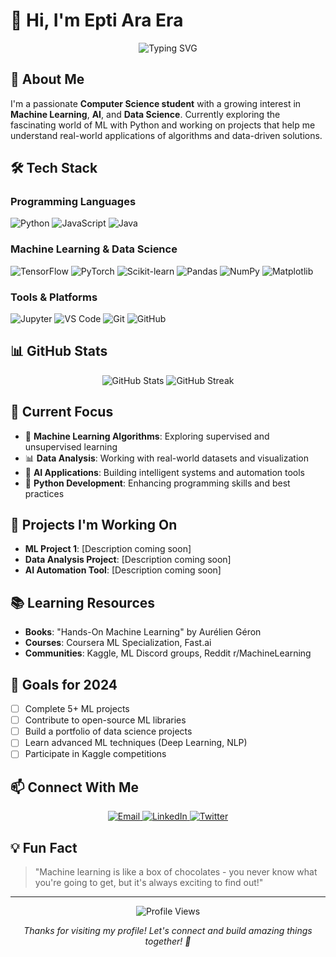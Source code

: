 # 👋 Hi, I'm Epti Ara Era

<div align="center">
  <img src="https://readme-typing-svg.herokuapp.com?font=Fira+Code&weight=500&size=28&pause=1000&color=6366F1&center=true&vCenter=true&width=600&height=100&lines=Computer+Science+Student;Machine+Learning+Enthusiast;Python+Developer;Data+Science+Explorer" alt="Typing SVG" />
</div>

## 🚀 About Me

I'm a passionate **Computer Science student** with a growing interest in **Machine Learning**, **AI**, and **Data Science**. Currently exploring the fascinating world of ML with Python and working on projects that help me understand real-world applications of algorithms and data-driven solutions.

## 🛠️ Tech Stack

### **Programming Languages**
![Python](https://img.shields.io/badge/Python-3776AB?style=for-the-badge&logo=python&logoColor=white)
![JavaScript](https://img.shields.io/badge/JavaScript-F7DF1E?style=for-the-badge&logo=javascript&logoColor=black)
![Java](https://img.shields.io/badge/Java-ED8B00?style=for-the-badge&logo=openjdk&logoColor=white)

### **Machine Learning & Data Science**
![TensorFlow](https://img.shields.io/badge/TensorFlow-FF6F00?style=for-the-badge&logo=tensorflow&logoColor=white)
![PyTorch](https://img.shields.io/badge/PyTorch-EE4C2C?style=for-the-badge&logo=pytorch&logoColor=white)
![Scikit-learn](https://img.shields.io/badge/scikit--learn-F7931E?style=for-the-badge&logo=scikit-learn&logoColor=white)
![Pandas](https://img.shields.io/badge/Pandas-150458?style=for-the-badge&logo=pandas&logoColor=white)
![NumPy](https://img.shields.io/badge/NumPy-013243?style=for-the-badge&logo=numpy&logoColor=white)
![Matplotlib](https://img.shields.io/badge/Matplotlib-11557C?style=for-the-badge&logo=matplotlib&logoColor=white)

### **Tools & Platforms**
![Jupyter](https://img.shields.io/badge/Jupyter-F37626?style=for-the-badge&logo=jupyter&logoColor=white)
![VS Code](https://img.shields.io/badge/VS_Code-007ACC?style=for-the-badge&logo=visual-studio-code&logoColor=white)
![Git](https://img.shields.io/badge/Git-F05032?style=for-the-badge&logo=git&logoColor=white)
![GitHub](https://img.shields.io/badge/GitHub-100000?style=for-the-badge&logo=github&logoColor=white)

## 📊 GitHub Stats

<div align="center">
  <img src="https://github-readme-stats.vercel.app/api?username=eptiera&show_icons=true&theme=radical&hide_border=true&bg_color=0D1117&title_color=6366F1&text_color=FFFFFF&icon_color=6366F1" alt="GitHub Stats" />
  
  <img src="https://github-readme-streak-stats.herokuapp.com/?user=eptiera&theme=radical&hide_border=true&background=0D1117&stroke=6366F1&ring=6366F1&fire=6366F1&currStreakNum=FFFFFF&sideNums=FFFFFF&currStreakLabel=6366F1&sideLabels=6366F1&dates=FFFFFF" alt="GitHub Streak" />
</div>

## 🎯 Current Focus

- 🔬 **Machine Learning Algorithms**: Exploring supervised and unsupervised learning
- 📊 **Data Analysis**: Working with real-world datasets and visualization
- 🤖 **AI Applications**: Building intelligent systems and automation tools
- 🐍 **Python Development**: Enhancing programming skills and best practices

## 🚧 Projects I'm Working On

- **ML Project 1**: [Description coming soon]
- **Data Analysis Project**: [Description coming soon]
- **AI Automation Tool**: [Description coming soon]

## 📚 Learning Resources

- **Books**: "Hands-On Machine Learning" by Aurélien Géron
- **Courses**: Coursera ML Specialization, Fast.ai
- **Communities**: Kaggle, ML Discord groups, Reddit r/MachineLearning

## 🌟 Goals for 2024

- [ ] Complete 5+ ML projects
- [ ] Contribute to open-source ML libraries
- [ ] Build a portfolio of data science projects
- [ ] Learn advanced ML techniques (Deep Learning, NLP)
- [ ] Participate in Kaggle competitions

## 📫 Connect With Me

<div align="center">
  <a href="mailto:your.email@example.com">
    <img src="https://img.shields.io/badge/Email-D14836?style=for-the-badge&logo=gmail&logoColor=white" alt="Email" />
  </a>
  <a href="https://linkedin.com/in/your-profile">
    <img src="https://img.shields.io/badge/LinkedIn-0077B5?style=for-the-badge&logo=linkedin&logoColor=white" alt="LinkedIn" />
  </a>
  <a href="https://twitter.com/your-handle">
    <img src="https://img.shields.io/badge/Twitter-1DA1F2?style=for-the-badge&logo=twitter&logoColor=white" alt="Twitter" />
  </a>
</div>

## 💡 Fun Fact

> "Machine learning is like a box of chocolates - you never know what you're going to get, but it's always exciting to find out!"

---

<div align="center">
  <img src="https://komarev.com/ghpvc/?username=eptiera&style=flat-square&color=6366F1" alt="Profile Views" />
  
  <p><em>Thanks for visiting my profile! Let's connect and build amazing things together! 🚀</em></p>
</div>
